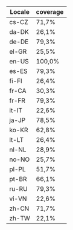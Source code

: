 ﻿| Locale | coverage |
| ------ | -------- |
| cs-CZ | 71,7% |
| da-DK | 26,1% |
| de-DE | 79,3% |
| el-GR | 25,5% |
| en-US | 100,0% |
| es-ES | 79,3% |
| fi-FI | 26,4% |
| fr-CA | 30,3% |
| fr-FR | 79,3% |
| it-IT | 22,6% |
| ja-JP | 78,5% |
| ko-KR | 62,8% |
| lt-LT | 26,4% |
| nl-NL | 28,9% |
| no-NO | 25,7% |
| pl-PL | 51,7% |
| pt-BR | 66,1% |
| ru-RU | 79,3% |
| vi-VN | 22,6% |
| zh-CN | 71,7% |
| zh-TW | 22,1% |
